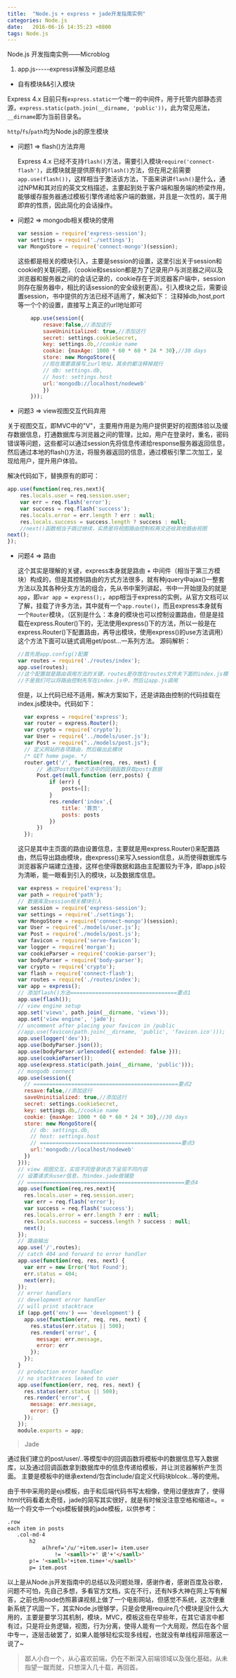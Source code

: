 ```yaml
---
title:  "Node.js + express + jade开发指南实例"
categories: Node.js
date:   2016-06-16 14:35:23 +0800
tags: Node.js
---
```



Node.js 开发指南实例——Microblog
<!-- more -->

1. app.js-----express详解及问题总结

*  自有模块&&引入模块

  Express 4.x 目前只有`express.static`一个唯一的中间件，用于托管内部静态资源，`express.static(path.join(__dirname, 'public'))`，此为常见用法，`__dirname`即为当前目录名。

  `http`/`fs`/`path`均为Node.js的原生模块

* 问题1 => flash()方法弃用

  Express 4.x 已经不支持`flash()`方法，需要引入模块`require('connect-flash')`，此模块就是提供原有的`flash()`方法，但在用之前需要`app.use(flash())`，这样相当于激活该方法，下面来讲讲`flash()`是什么，通过NPM和其对应的英文文档描述，主要起到处于客户端和服务端的桥梁作用，能够缓存服务器通过模板引擎传递给客户端的数据，并且是一次性的，属于用即弃的性质，因此简化的会话操作。

* 问题2 => mongodb相关模块的使用

  ```javascript
  var session = require('express-session');
  var settings = require('./settings');
  var MongoStore = require('connect-mongo')(session);
  ```
  这些都是相关的模块引入，主要是session的设置，这里引出关于session和cookie的关联问题，（cookie和session都是为了记录用户与浏览器之间以及浏览器和服务器之间的会话记录的，cookie存在于浏览器客户端中，session则存在服务器中，相比的话session的安全级别更高）。
  ​	
   引入模块之后，需要设置session，书中提供的方法已经不适用了，解决如下：
   注释掉db,host,port等一个个的设置，直接写上真正的url地址即可
   
    ```javascript
        app.use(session({
            resave:false,//添加这行  
            saveUninitialized: true,//添加这行  
            secret: settings.cookieSecret,
            key: settings.db,//cookie name
            cookie: {maxAge: 1000 * 60 * 60 * 24 * 30},//30 days
            store: new MongoStore({
            //现在需要直接写上url地址，其余的都注释掉就行
            // db: settings.db,
            // host: settings.host
            url:'mongodb://localhost/nodeweb'
            })
        }));
    ```
*   问题3 => view视图交互代码弃用

   关于视图交互，即MVC中的"V"，主要用作用是为用户提供更好的视图体验以及缓存数据信息，打通数据库与浏览器之间的管理，比如，用户在登录时，重名，密码错误等问题，这些都可以通过session先将信息传递给response服务器返回信息，然后通过本地的flash()方法，将服务器返回的信息，通过模板引擎二次加工，呈现给用户，提升用户体验。

   解决代码如下，替换原有的即可：

  ```javascript
  app.use(function(req,res,next){
      res.locals.user = req.session.user;
      var err = req.flash('error');
      var success = req.flash('success');
      res.locals.error = err.length ? err : null;
      res.locals.success = success.length ? success : null;
      //next()函数相当于跳过继续，实质是将视图路由控制权再交还给其他路由视图
  next();
  });		 	
  ```

*   问题4 => 路由

     这个其实是理解的关键，express本身就是路由 + 中间件（相当于第三方模块）构成的，但是其控制路由的方式方法很多，就有种jquery中ajax()一整套方法以及其各种分支方法的组合，先从书中案列讲起，书中一开始提及的就是`app`，即`var app = express();`，app相当于express的实例，从官方文档可以了解，挂载了许多方法，其中就有一个`app.route()`，而且express本身就有一个`Router`模块，（区别是什么：本身的模块也可以控制设置路由，但是是挂载在express.Router()下的，无法使用express()下的方法，所以一般是在express.Router()下配置路由，再导出模块，使用express()的use方法调用）这个方法下面可以链式调用get/post...一系列方法。
     源码解析：

      ```javascript
      //首先是app.config()配置
      var routes = require('./routes/index');
      app.use(routes);
      //这个配置就是路由调用方法的关键，routes是存放在routes文件夹下面的index.js模块中的
      //于是我们可以将路由控制先写在index.js中，然后让app.js调用
      ```

      但是，以上代码已经不适用，解决方案如下，还是讲路由控制的代码挂载在index.js模块中。代码如下：

      ```javascript
      	var express = require('express');
      	var router = express.Router();
      	var crypto = require('crypto');
      	var User = require('../models/user.js');
      	var Post = require("../models/post.js");
      	// 定义网站的各项路由，然后输出此模块
      	/* GET home page. */
      	router.get('/', function(req, res, next) {
      		// 通过Post的get方法中的回调函数获取posts数据
      		Post.get(null,function (err,posts) {
      			if (err) {
      				posts=[];
      			}
      			res.render('index',{
      				title: '首页',
      				posts: posts
      			})
      		})
      	});
      ```

      这只是其中主页面的路由设置信息，主要就是用express.Router()来配置路由，然后导出路由模块，由express()来写入session信息，从而使得数据库与浏览器客户端建立连接，这样也使得数据和路由主配置较为干净，即app.js较为清晰，能一眼看到引入的模块，以及数据库信息。

      ```javascript
      var express = require('express');
      var path = require('path');
      // 数据库及session相关模块引入
      var session = require('express-session');
      var settings = require('./settings');
      var MongoStore = require('connect-mongo')(session);
      var User = require('./models/user.js');
      var Post = require('./models/post.js');
      var favicon = require('serve-favicon');
      var logger = require('morgan');
      var cookieParser = require('cookie-parser');
      var bodyParser = require('body-parser');
      var crypto = require('crypto');
      var flash = require('connect-flash');
      var routes = require('./routes/index');
      var app = express();
      // 添加flash()方法==================================要点1
      app.use(flash());
      // view engine setup
      app.set('views', path.join(__dirname, 'views'));
      app.set('view engine', 'jade');
      // uncomment after placing your favicon in /public
      //app.use(favicon(path.join(__dirname, 'public', 'favicon.ico')));
      app.use(logger('dev'));
      app.use(bodyParser.json());
      app.use(bodyParser.urlencoded({ extended: false }));
      app.use(cookieParser());
      app.use(express.static(path.join(__dirname, 'public')));
      // mongodb connect
      app.use(session({
        // ==============================================要点2
        resave:false,//添加这行  
        saveUninitialized: true,//添加这行  
        secret: settings.cookieSecret,
        key: settings.db,//cookie name
        cookie: {maxAge: 1000 * 60 * 60 * 24 * 30},//30 days
        store: new MongoStore({
          // db: settings.db,
          // host: settings.host
          // =============================================要点3
          url:'mongodb://localhost/nodeweb'
        })
      }));
      // view 视图交互，实现不同登录状态下呈现不同内容
      // 设置请求头user信息，为index.jade做铺垫
      // ==================================================要点4
      app.use(function(req,res,next){
        res.locals.user = req.session.user;
        var err = req.flash('error');
        var success = req.flash('success');
        res.locals.error = err.length ? err : null;
        res.locals.success = success.length ? success : null;
        next();
      });
      // 路由输出
      app.use('/',routes);
      // catch 404 and forward to error handler
      app.use(function(req, res, next) {
        var err = new Error('Not Found');
        err.status = 404;
        next(err);
      });
      // error handlers
      // development error handler
      // will print stacktrace
      if (app.get('env') === 'development') {
        app.use(function(err, req, res, next) {
          res.status(err.status || 500);
          res.render('error', {
            message: err.message,
            error: err
          });
        });
      }
      // production error handler
      // no stacktraces leaked to user
      app.use(function(err, req, res, next) {
        res.status(err.status || 500);
        res.render('error', {
          message: err.message,
          error: {}
        });
      });
      module.exports = app;
      ```
> Jade

通过我们建立的post/user/..等模型中的回调函数将模板中的数据信息写入数据库，以及通过回调函数拿到数据库中的信息传递给模板，并让浏览器解析产生页面。
 主要是模板中的继承extend/包含include/自定义代码块blcok...等的使用。

 由于书中采用的是ejs模板，由于和后端代码书写太相像，使用过便放弃了，使得html代码看着太奇怪，jade的简写其实很好，就是有时候没注意空格和缩进=。=
 贴一个将文中一个ejs模板替换的jade模板，以供参考：

   ```html
   .row
   each item in posts
      .col-md-4	  
          h2
              a(href='/u/'+item.user)= item.user
                  != '<samll>'+' 说'+'</samll>'        
          p!= '<samll>'+item.time+'</samll>'
          p= item.post
   ```

 以上是从Node.js开发指南中的总结以及问题处理，感谢作者，感谢百度及谷歌，问题不可怕，先自己多想，多看官方文档，实在不行，还有N多大神在网上写有解答，之前也用node仿照慕课视频上做了一个电影网站，但感觉不系统，这次便重新系统了巩固一下，其实Node.js很够学，只是会使用require几个模块是没什么大用的，主要是要学习其机制，模块，MVC，模板这些在早些年，在其它语言中都有过，只是将业务逻辑，视图，行为分离，使得人能有一个大局观，然后在各个层中专一，逐层击破罢了，如果人能够轻松实现多线程，也就没有单线程非阻塞这一说了~

 > 鄙人小白一个，从心喜欢前端，仍在不断深入前端领域以及强化基础，从未指望一蹴而就，只想深入几十载，再回首。